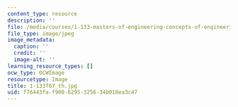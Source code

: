 ```yaml
---
content_type: resource
description: ''
file: /media/courses/1-133-masters-of-engineering-concepts-of-engineering-practice-fall-2007/f76443faf9086295325634b018ea3c47_1-133f07_th.jpg
file_type: image/jpeg
image_metadata:
  caption: ''
  credit: ''
  image-alt: ''
learning_resource_types: []
ocw_type: OCWImage
resourcetype: Image
title: 1-133f07_th.jpg
uid: f76443fa-f908-6295-3256-34b018ea3c47
---
```

